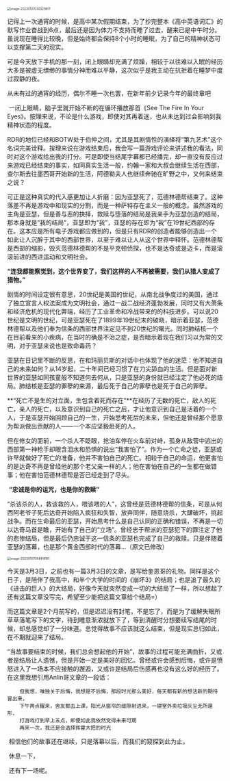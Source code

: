 <img src="img\image-20230107030025617.png" alt="image-20230107030025617" style="zoom:50%;" />

​		记得上一次通宵的时候，是高中某次假期结束，为了抄完整本《高中英语词汇》的默写作业奋战到6点，最后还是因为体力不支持而睡了过去，醒来已是中午时分。虽说现在睡得比较晚，但是始终都会保持8个小时的睡眠，为了自己的精神状态可以支撑第二天的现实。

​		可是今天放下手机的那一刻，闭上眼睛却充满了烦躁，相较于以往难以入眠的经历大多是被虚无缥缈的事情分神而难以平静，这次似乎是我主动在抗拒着在睡梦中度过寂静的夜。

​		从未有过的通宵的经历，偶尔不睡一次也罢，在新年前夕记录今年的最终章吧

​		一闭上眼睛，脑子里就开始不断的在循环播放那首《See The Fire In Your Eyes》。按理来说，不论是什么游戏，即使对其再着迷，也从未达到过会影响到我精神状态的程度。

​		RDR的地位已经和BOTW处于伯仲之间，尤其是其剧情性的演绎将“第九艺术”这个名词完美诠释。按理来说在游戏结束后，我会写一篇游戏评论来讲述我的看法，同时对这个游戏给出我的打分。可是即使当结尾字幕都已经播完，却一直没有反应过来游戏已经结束的事实，如同真实生活一般，约翰一家和大叔会继续生活在西部，查尔斯去往墨西哥开始新的生活，阿德勒夫人也继续奔驰在旷野之中，又何来结束之说？

​		可正是这种真实的代入感更加让人折磨：因为亚瑟死了，范德林德帮结束了。这种落差不再是游戏中和现实的分割，而是一种萨特存在主义一般的概念。虽然游戏的主角是亚瑟，但是善与恶的抉择，救赎与堕落的结局是我亲手为亚瑟创造的结局，那本身就是“我的结局”，亚瑟即为“我”，亚瑟的存在即为“我”在19世纪西部的存在。这本应是所有电子游戏都应做到的，但是只有RDR的创造者能够创造出一个如此让人沉醉于其中的西部世界，以至于难以让人从这个世界中释怀。范德林德帮是西部的缩影，毁灭范德林德帮的不是平克顿侦探，也不是达奇或是迈卡，而是滚滚前进的西进运动和文明社会。

​		**“连我都能察觉到，这个世界变了，我们这样的人不再被需要，我们从猎人变成了猎物。”**

​		剧情的时间设定很有意思，20世纪是美国的世纪，从南北战争度过的美国，通过了独立宣言人权法案成为文明社会，通过一战二战经济蓬勃发展，同时又有大萧条和经济危机的现代化弊端，经历了工业革命和冷战带来的的科技进步。可以说20世纪是文明的世纪，可是亚瑟死在了1899年19世纪末的破晓，暗示着亚瑟，范德林德帮以及他们奉为信条的西部世界注定见不到20世纪的曙光。同时肺结核一个在目前看来的小疾病，在当时的确是不治之症，是否暗示着现在我们习以为常的文明，对于亚瑟来说也是致命毒药？

​		亚瑟在日记里不断的反思，在和玛丽贝斯的对话中也体现了他的迷茫：他不知道自己的未来如何？从14岁起，二十年间已经习惯了在刀尖舔血的生活。但是面对新世界的亚瑟如同孩童般不知道何去何从，只是亚瑟的身份就已经注定了他必死的结局。肺结核是亚瑟的罪孽的来源，最后死于自己的罪孽也是死于自己的罪孽。

​		**“死亡不是生的对立面，生包含着死而存在”**在经历了无数的死亡，敌人的死亡，亲人的死亡，以及意识到自己的死亡之后，才让他意识到自己是活着的一个人，于是亚瑟开始回顾自己的一生，开始思考死后的未来，但他还是曾经那个愿意为帮派做出贡献的人——一个本应坚毅赴死的人。

​	但在修女的面前，一个杀人不眨眼，抢油车停在火车前对峙，孤身从敌营中逃出的西部第一神枪手却眼含泪水和恐惧的说出“我害怕了”。作为一个亡命之徒，亚瑟或许早就做好了死亡的准备，他并不害怕自己的死亡。相较于自己的命运，他更害怕的是达奇不再是曾经他的那个老父亲一样的人；他在害怕在自己的一生都在做错事；他在害怕范德林德帮是否已经走到了尽头。

​		**“忠诚是你的诅咒，也是你的救赎”**

​		“杀该杀的人，救该救的人，喂该喂的人”，这曾经是范德林德帮的信条，可是从何西阿老爷子死后达奇开始陷入疯狂和失智，放弃同伴，随意烧杀，大肆破坏，挑起战争。而在生命最后的亚瑟，开始思考什么是自己认同的正确和错误，不再是一切以达奇马首是瞻，开始有了自己的“立场”。曾经忠于帮派的亚瑟犯下的罪注定了他的悲惨结局，但是最后仍忠诚于这一信条的亚瑟也完成了自己的救赎。只是伴随着亚瑟的落幕，也是那个黄金西部时代的落幕...（原文已修改）

<img src="img\image-20230107044918181.png" alt="image-20230107044918181" style="zoom:50%;" />



​		今天是3月3日，之前也有一篇3月3日的文章，是写给奎恩哥的礼物。同样是这个日子，是陪伴了我高中，和半个大学的时间的《崩坏3》的结局；也是追了最久的《进击的巨人》的大结局，好像今天就突然变成一切的大结局了一样，所以想起了还有这篇文章没写完，希望至少能把这篇文章给个结局=）

​		而这篇文章是2个月前写的，但是迟迟没有封笔，不是忘了，而是为了缓解失眠所草草落笔写下的文字，待到睡意渐浓就放下了，等到清醒时分想要续写结尾的时候，却总感觉却了一分味道。总觉得故事不应该就这么结束，但是现实总归如此，在不期就迎来了结局。

​		“当故事要结束的时候，我们总会想起他的开始”，故事的过程可能充满曲折，又或者是结局让人遗憾，但是开始一定是美好的回忆。曾经或许会感到后悔，或许是愤怒进入了一场本不应接触的邂逅，又或许是结局后伤感再也没有这么好的经历了。在这里我想引用Anlin哥文章的一段话：


		但我想，唯独关于后悔，我想是不后悔，那段时光那么美好，每天都有新的想法新的期待冒出来，
		下午两点醒来，舍友都去上课，阳光从窗帘的缝隙射进来，一寝室外卖垃圾灰尘无所遁形，
		打游戏打到早上五点，即便如此我依然觉得未来可期
		再来一次，我还是会选择挥霍大把的时光

		

​		相信他们的故事还在继续，只是落幕以后，而我们的窥探到此为止。

​		休息一下，

​		还有下一场呢。

